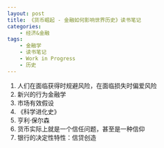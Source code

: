 ```yaml
---
layout: post
title: 《货币崛起 - 金融如何影响世界历史》读书笔记
categories:
    - 经济&金融
tags:
    - 金融学
    - 读书笔记
    - Work in Progress
    - 历史
---
```


1. 人们在面临获得时规避风险，在面临损失时偏爱风险
2. 新兴的行为金融学
3. 市场有效假设
4. 《科学进化史》
5. 亨利·保尔森
6. 货币实际上就是一个信任问题，甚至是一种信仰
7. 银行的决定性特性：信贷创造
